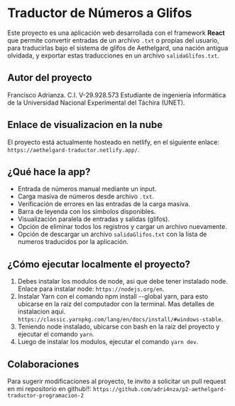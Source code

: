 # Traductor de Números a Glifos
Este proyecto es una aplicación web desarrollada con el framework **React** que permite convertir entradas de un archivo `.txt` o propias del usuario, para traducirlas bajo el sistema de glifos de Aethelgard, una nación antigua olvidada, y exportar estas traducciones en un archivo `salidaGlifos.txt`.

## Autor del proyecto
Francisco Adrianza. C.I. V-29.928.573
Estudiante de ingeniería informática de la Universidad Nacional Experimental del Táchira (UNET).

## Enlace de visualizacion en la nube
El proyecto está actualmente hosteado en netlify, en el siguiente enlace: `https://aethelgard-traductor.netlify.app/`.

## ¿Qué hace la app?

- Entrada de números manual mediante un input.
- Carga masiva de números desde archivo `.txt`.
- Verificación de errores en las entradas de la carga masiva. 
- Barra de leyenda con los símbolos disponibles.
- Visualización paralela de entradas y salidas (glifos).
- Opción de eliminar todos los registros y cargar un archivo nuevamente.
- Opción de descargar un archivo `salidaGlifos.txt` con la lista de numeros traducidos por la aplicación.

## ¿Cómo ejecutar localmente el proyecto?
1. Debes instalar los modulos de node, asi que debe tener instalado node. Enlace para instalar node: `https://nodejs.org/en`.
2. Instalar Yarn con el comando npm install --global yarn, para esto ubicarse en la raiz del computador con la terminal. Mas detalles de instalacion aqui. `https://classic.yarnpkg.com/lang/en/docs/install/#windows-stable`.
3. Teniendo node instalado, ubicarse con bash en la raiz del proyecto y ejecutar el comando `yarn`.
4. Luego de instalar los modulos, ejecutar el comando `yarn dev`.

## Colaboraciones
Para sugerir modificaciones al proyecto, te invito a solicitar un pull request en mi repositorio en github!!: `https://github.com/adri4nza/p2-aethelgard-traductor-programacion-2`
